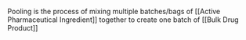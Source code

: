 Pooling is the process of mixing multiple batches/bags of [[Active Pharmaceutical Ingredient]] together to create one batch of [[Bulk Drug Product]]
